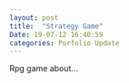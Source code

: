 ```yaml
---
layout: post
title:  "Strategy Game"
Date: 19-07-12 16:40:59 
categories: Porfolio Update
---
```

Rpg game about...
